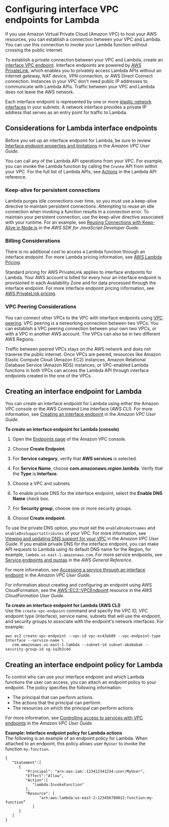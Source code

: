 # Configuring interface VPC endpoints for Lambda<a name="configuration-vpc-endpoints"></a>

If you use Amazon Virtual Private Cloud \(Amazon VPC\) to host your AWS resources, you can establish a connection between your VPC and Lambda\. You can use this connection to invoke your Lambda function without crossing the public internet\.

To establish a private connection between your VPC and Lambda, create an [interface VPC endpoint](https://docs.aws.amazon.com/vpc/latest/userguide/vpce-interface.html)\. Interface endpoints are powered by [AWS PrivateLink](http://aws.amazon.com/privatelink), which enables you to privately access Lambda APIs without an internet gateway, NAT device, VPN connection, or AWS Direct Connect connection\. Instances in your VPC don't need public IP addresses to communicate with Lambda APIs\. Traffic between your VPC and Lambda does not leave the AWS network\.

Each interface endpoint is represented by one or more [elastic network interfaces](https://docs.aws.amazon.com/AWSEC2/latest/UserGuide/using-eni.html) in your subnets\. A network interface provides a private IP address that serves as an entry point for traffic to Lambda\.

## Considerations for Lambda interface endpoints<a name="vpc-endpoint-considerations"></a>

Before you set up an interface endpoint for Lambda, be sure to review [Interface endpoint properties and limitations](https://docs.aws.amazon.com/vpc/latest/userguide/vpce-interface.html#vpce-interface-limitations) in the *Amazon VPC User Guide*\.

You can call any of the Lambda API operations from your VPC\. For example, you can invoke the Lambda function by calling the `Invoke` API from within your VPC\. For the full list of Lambda APIs, see [Actions](https://docs.aws.amazon.com/lambda/latest/dg/API_Operations.html) in the Lambda API reference\.

### Keep\-alive for persistent connections<a name="vpc-endpoint-considerations-keepalive"></a>

Lambda purges idle connections over time, so you must use a keep\-alive directive to maintain persistent connections\. Attempting to reuse an idle connection when invoking a function results in a connection error\. To maintain your persistent connection, use the keep\-alive directive associated with your runtime\. For an example, see [Reusing Connections with Keep\-Alive in Node\.js](https://docs.aws.amazon.com/sdk-for-javascript/v2/developer-guide/node-reusing-connections.html) in the *AWS SDK for JavaScript Developer Guide*\.

### Billing Considerations<a name="vpc-endpoint-considerations-billing"></a>

There is no additional cost to access a Lambda function through an interface endpoint\. For more Lambda pricing information, see [AWS Lambda Pricing](http://aws.amazon.com/lambda/pricing/)\.

Standard pricing for AWS PrivateLink applies to interface endpoints for Lambda\. Your AWS account is billed for every hour an interface endpoint is provisioned in each Availability Zone and for data processed through the interface endpoint\. For more interface endpoint pricing information, see [AWS PrivateLink pricing](http://aws.amazon.com/privatelink/pricing/)\.

### VPC Peering Considerations<a name="vpc-endpoint-considerations-peering"></a>

You can connect other VPCs to the VPC with interface endpoints using [VPC peering](https://docs.aws.amazon.com/vpc/latest/peering/what-is-vpc-peering.html)\. VPC peering is a networking connection between two VPCs\. You can establish a VPC peering connection between your own two VPCs, or with a VPC in another AWS account\. The VPCs can also be in two different AWS Regions\.

Traffic between peered VPCs stays on the AWS network and does not traverse the public internet\. Once VPCs are peered, resources like Amazon Elastic Compute Cloud \(Amazon EC2\) instances, Amazon Relational Database Service \(Amazon RDS\) instances, or VPC\-enabled Lambda functions in both VPCs can access the Lambda API through interface endpoints created in the one of the VPCs\.

## Creating an interface endpoint for Lambda<a name="vpc-endpoint-create"></a>

You can create an interface endpoint for Lambda using either the Amazon VPC console or the AWS Command Line Interface \(AWS CLI\)\. For more information, see [Creating an interface endpoint](https://docs.aws.amazon.com/vpc/latest/userguide/vpce-interface.html#create-interface-endpoint) in the *Amazon VPC User Guide*\.

**To create an interface endpoint for Lambda \(console\)**

1. Open the [Endpoints page](https://console.aws.amazon.com/vpc/home?#Endpoints) of the Amazon VPC console\.

1. Choose **Create Endpoint**\.

1. For **Service category**, verify that **AWS services** is selected\.

1. For **Service Name**, choose **com\.amazonaws\.*region*\.lambda**\. Verify that the **Type** is **Interface**\.

1. Choose a VPC and subnets\.

1. To enable private DNS for the interface endpoint, select the **Enable DNS Name** check box\.

1. For **Security group**, choose one or more security groups\.

1. Choose **Create endpoint**\.

To use the private DNS option, you must set the `enableDnsHostnames` and `enableDnsSupportattributes` of your VPC\. For more information, see [Viewing and updating DNS support for your VPC](https://docs.aws.amazon.com/vpc/latest/userguide/vpc-dns.html#vpc-dns-updating) in the *Amazon VPC User Guide*\. If you enable private DNS for the interface endpoint, you can make API requests to Lambda using its default DNS name for the Region, for example, `lambda.us-east-1.amazonaws.com`\. For more service endpoints, see [Service endpoints and quotas](https://docs.aws.amazon.com/general/latest/gr/aws-service-information.html) in the *AWS General Reference*\.

For more information, see [Accessing a service through an interface endpoint](https://docs.aws.amazon.com/vpc/latest/userguide/vpce-interface.html#access-service-though-endpoint) in the *Amazon VPC User Guide*\.

For information about creating and configuring an endpoint using AWS CloudFormation, see the [AWS::EC2::VPCEndpoint](https://docs.aws.amazon.com/AWSCloudFormation/latest/UserGuide/aws-resource-ec2-vpcendpoint.html) resource in the *AWS CloudFormation User Guide*\.

**To create an interface endpoint for Lambda \(AWS CLI\)**  
Use the `create-vpc-endpoint` command and specify the VPC ID, VPC endpoint type \(interface\), service name, subnets that will use the endpoint, and security groups to associate with the endpoint's network interfaces\. For example:

```
aws ec2 create-vpc-endpoint --vpc-id vpc-ec43eb89 --vpc-endpoint-type Interface --service-name \
   com.amazonaws.us-east-1.lambda --subnet-id subnet-abababab --security-group-id sg-1a2b3c4d
```

## Creating an interface endpoint policy for Lambda<a name="vpc-endpoint-policy"></a>

To control who can use your interface endpoint and which Lambda functions the user can access, you can attach an endpoint policy to your endpoint\. The policy specifies the following information:
+ The principal that can perform actions\.
+ The actions that the principal can perform\.
+ The resources on which the principal can perform actions\.

For more information, see [Controlling access to services with VPC endpoints](https://docs.aws.amazon.com/vpc/latest/userguide/vpc-endpoints-access.html) in the *Amazon VPC User Guide*\.

**Example: Interface endpoint policy for Lambda actions**  
The following is an example of an endpoint policy for Lambda\. When attached to an endpoint, this policy allows user `MyUser` to invoke the function `my-function`\.

```
{
   "Statement":[
      {
         "Principal": "arn:aws:iam::123412341234:user/MyUser",
         "Effect":"Allow",
         "Action":[
            "lambda:InvokeFunction"
         ],
         "Resource": [
               "arn:aws:lambda:us-east-2:123456789012:function:my-function”
            ]
      }
   ]
}
```